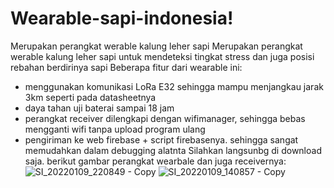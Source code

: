 # Wearable-sapi-indonesia!
Merupakan perangkat werable kalung leher sapi Merupakan perangkat werable kalung leher sapi untuk mendeteksi tingkat stress dan juga posisi rebahan berdirinya sapi
Beberapa fitur dari wearable ini:
- menggunakan komunikasi LoRa E32 sehingga mampu menjangkau jarak 3km seperti pada datasheetnya
- daya tahan uji baterai sampai 18 jam
- perangkat receiver dilengkapi dengan wifimanager, sehingga bebas mengganti wifi tanpa upload program ulang
- pengiriman ke web firebase + script firebasenya. sehingga sangat memudahkan dalam debugging alatnta
Silahkan langsunbg di download saja.
berikut gambar perangkat wearbale dan juga receivernya:
![SI_20220109_220849 - Copy](https://user-images.githubusercontent.com/83158809/149853846-53dcbe94-9224-4473-9747-bdfedcc6fb83.png)
![SI_20220109_140857 - Copy](https://user-images.githubusercontent.com/83158809/149854641-31d6e0ef-11ef-43fb-a7d8-9d99a0f12a36.png)
